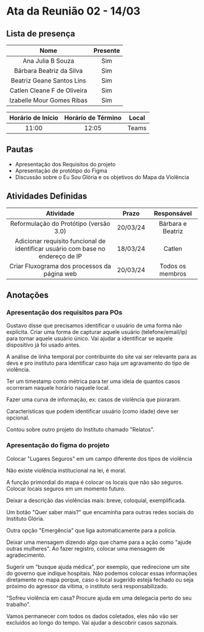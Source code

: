 # **Ata da Reunião 02 - 14/03**

## **Lista de presença**

| Nome | Presente |
|:----:|:--------:|
| Ana Julia B Souza | Sim |
| Bárbara Beatriz da Silva | Sim |
| Beatriz Geane Santos Lins | Sim |
| Catlen Cleane F de Oliveira | Sim |
| Izabelle Mour Gomes Ribas| Sim |

| Horário de Início | Horário de Término | Local |
|:-----------------:|:------------------:|:-----:|
| 11:00 | 12:05 | Teams|

## **Pautas**

* Apresentação dos Requisitos do projeto
* Apresentação de protótipo do Figma
* Discussão sobre o Eu Sou Glória e os objetivos do Mapa da Violência 


## **Atividades Definidas**

| Atividade | Prazo | Responsável |
|:---------:|:-----:|:-----------:|
| Reformulação do Protótipo (versão 3.0) | 20/03/24 | Bárbara e Beatriz | 
| Adicionar requisito funcional de identificar usuário com base no endereço de IP | 18/03/24 | Catlen | 
| Criar Fluxograma dos processos da página web | 20/03/24 | Todos os membros | 

## **Anotações**

### **Apresentação dos requisitos para POs**

  Gustavo disse que precisamos identificar o usuário de uma forma não explícita. Criar uma forma de capturar aquele usuário (telefone/email/ip) para tornar aquele usuário único. Vai ajudar a identificar se aquele dispositivo já foi usado antes. 
  
  A análise de linha temporal por contribuinte do site vai ser relevante para as devs e pro instituto para identificar caso haja um agravamento do tipo de violência. 
  
  Ter um timestamp como métrica para ter uma ideia de quantos casos ocorreram naquele horário naquele local. 
  
  Fazer uma curva de informação, ex: casos de violência que pioraram.
  
  Características que podem identificar usuário (como idade) deve ser opcional.
  
  Contou sobre outro projeto do Instituto chamado "Relatos".

### **Apresentação do figma do projeto**

Colocar "Lugares Seguros" em um campo diferente dos tipos de violência
  
Não existe violência institucional na lei, é moral.
  
A função primordial do mapa é colocar os locais que não são seguros. Colocar locais seguros em um momento futuro.
 
Deixar a descrição das violências mais: breve, coloquial, exemplificada.
 
Um botão "Quer saber mais?" que encaminha para outras redes sociais do Instituto Glória.
 
Outra opção "Emergência" que liga automaticamente para a polícia.
 
Deixar uma mensagem dizendo algo que chame para a ação como "ajude outras mulheres". Ao fazer registro, colocar uma mensagem de agradecimento.
 
Sugerir um "busque ajuda médica", por exemplo, que redirecione um site do governo que indique hospitais. Não podemos colocar essas informações diretamente no mapa porque, caso o local sugerido esteja fechado ou seja próximo do agressor da vítima, o instituto será responsabilizado.

"Sofreu violência em casa? Procure ajuda em uma delegacia perto do seu trabalho".

  Vamos permanecer com todos os dados coletados, eles não vão ser excluídos ao longo do tempo. Vai ajudar a descobrir casos sazonais. 